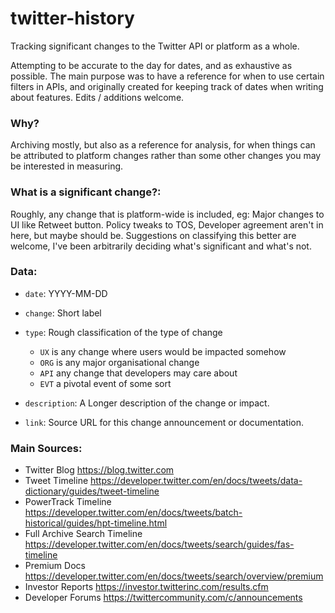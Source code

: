 # twitter-history
Tracking significant changes to the Twitter API or platform as a whole.

Attempting to be accurate to the day for dates, and as exhaustive as possible. The main purpose was to have a reference for when to use certain filters in APIs, and originally created for keeping track of dates when writing about features. Edits / additions welcome.

### Why? 

Archiving mostly, but also as a reference for analysis, for when things can be attributed to platform changes rather than some other changes you may be interested in measuring.

### What is a significant change?:

Roughly, any change that is platform-wide is included, eg: Major changes to UI like Retweet button. Policy tweaks to TOS, Developer agreement aren't in here, but maybe should be. Suggestions on classifying this better are welcome, I've been arbitrarily deciding what's significant and what's not.

### Data:

* `date`: YYYY-MM-DD

* `change`: Short label

* `type`: Rough classification of the type of change
	- `UX` is any change where users would be impacted somehow
	- `ORG` is any major organisational change
	- `API` any change that developers may care about
	- `EVT` a pivotal event of some sort

* `description`: A Longer description of the change or impact.

* `link`: Source URL for this change announcement or documentation.

### Main Sources:

* Twitter Blog https://blog.twitter.com
* Tweet Timeline https://developer.twitter.com/en/docs/tweets/data-dictionary/guides/tweet-timeline
* PowerTrack Timeline https://developer.twitter.com/en/docs/tweets/batch-historical/guides/hpt-timeline.html
* Full Archive Search Timeline https://developer.twitter.com/en/docs/tweets/search/guides/fas-timeline
* Premium Docs https://developer.twitter.com/en/docs/tweets/search/overview/premium
* Investor Reports https://investor.twitterinc.com/results.cfm
* Developer Forums https://twittercommunity.com/c/announcements
